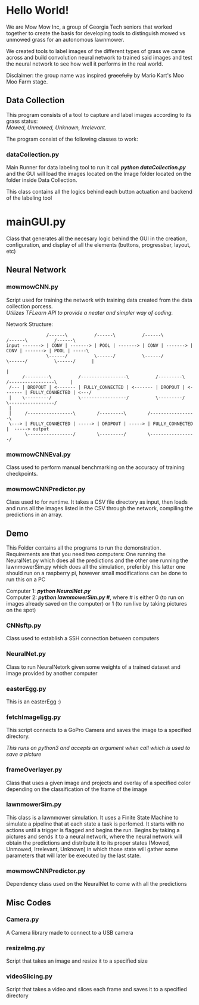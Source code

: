 # Hello World!
We are Mow Mow Inc, a group of Georgia Tech seniors that worked together to create the basis for developing tools to distinguish mowed vs unmowed grass for an autonomous lawnmower.

We created tools to label images of the different types of grass we came across and build convolution neural network to trained said images and test the neural network to see how well it performs in the real world. 

Disclaimer: the group name was inspired ~~gracefully~~ by Mario Kart's Moo Moo Farm stage.

## Data Collection
This program consists of a tool to capture and label images according to its grass status:  
*Mowed, Unmowed, Unknown, Irrelevant*. 

The program consist of the following classes to work:

### dataCollection.py
Main Runner for data labeling tool to run it call *__python dataCollection.py__* and the GUI will load the images located on the Image folder located on the folder inside Data Collection.

This class contains all the logics behind each button actuation and backend of the labeling tool
# mainGUI.py
Class that generates all the necesary logic behind the GUI in the creation, configuration, and display of all the elements (buttons, progressbar, layout, etc)


## Neural Network

### mowmowCNN.py
Script used for training the network with training data created from the data collection porcess.  
*Utilizes TFLearn API to provide a neater and simpler way of coding.*

Network Structure:

```
               /------\          /------\          /------\          /------\          /------\
input -------> | CONV | -------> | POOL | -------> | CONV | -------> | CONV | -------> | POOL | -----\
               \------/          \------/          \------/          \------/          \------/      |
                                                                                                     |
      /---------\          /-----------------\          /---------\          /-----------------\     |
 /--- | DROPOUT | <------- | FULLY_CONNECTED | <------- | DROPOUT | <------- | FULLY_CONNECTED | <---/
 |    \---------/          \-----------------/          \---------/          \-----------------/
 |
 |     /-----------------\        /---------\        /-----------------\
 \---> | FULLY_CONNECTED | -----> | DROPOUT | -----> | FULLY_CONNECTED |  -----> output
       \-----------------/        \---------/        \-----------------/
```
### mowmowCNNEval.py
Class used to perform manual benchmarking on the accuracy of training checkpoints.
### mowmowCNNPredictor.py
Class used to for runtime. It takes a CSV file directory as input, then loads and runs all the images listed in the CSV through the network, compiling the predictions in an array.

## Demo

This Folder contains all the programs to run the demonstration. Requirements are that you need two computers: One running the NeuralNet.py which does all the predictions and the other one running the lawnmowerSim.py which does all the simulation, preferibly this latter one should run on a raspberry pi, however small modifications can be done to run this on a PC

Computer 1: __*python NeuralNet.py*__  
Computer 2: __*python lawnmowerSim.py #*__, where # is either 0 (to run on images already saved on the computer) or 1 (to run live by taking pictures on the spot)

### CNNsftp.py
Class used to establish a SSH connection between computers
### NeuralNet.py
Class to run NeuralNetork given some weights of a trained dataset and image provided by another computer
### easterEgg.py
This is an easterEgg :)
### fetchImageEgg.py
This script connects to a GoPro Camera and saves the image to a specified directory.

*This runs on python3 and accepts an argument when call which is used to save a picture*
### frameOverlayer.py
Class that uses a given image and projects and overlay of a specified color depending on the classification of the frame of the image
### lawnmowerSim.py
This class is a lawnmower simulation. It uses a Finite State Machine to simulate a pipeline that at each state a task is perfomed. It starts with no actions until a trigger is flagged and begins the run. Begins by taking a pictures and sends it to a neural network, where the neural network will obtain the predictions and distribute it to its proper states (Mowed, Unmowed, Irrelevant, Unknown) in which those state will gather some parameters that will later be executed by the last state.
### mowmowCNNPredictor.py
Dependency class used on the NeuralNet to come with all the predictions

## Misc Codes

### Camera.py
A Camera library made to connect to a USB camera
### resizeImg.py
Script that takes an image and resize it to a specified size
### videoSlicing.py
Script that takes a video and slices each frame and saves it to a specified directory

